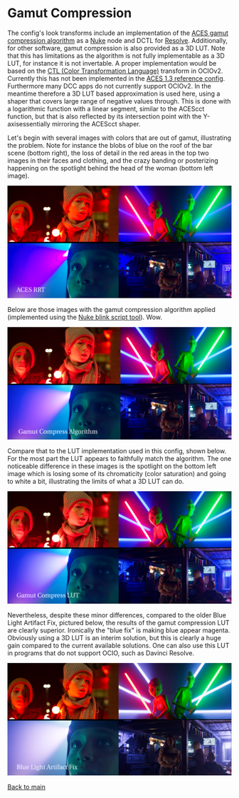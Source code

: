 # Gamut Compression
 
The config's look transforms include an implementation of the [ACES gamut compression algorithm](https://github.com/ampas/aces-vwg-gamut-mapping-2020) as a [Nuke](Nuke.md) node and DCTL for [Resolve](Resolve.md). Additionally, for other software, gamut compression is also provided as a 3D LUT. Note that this has limitations as the algorithm is not fully implementable as a 3D LUT, for instance it is not invertable. A proper implementation would be based on the [CTL (Color Transformation Language)](https://github.com/ampas/aces-dev/blob/1256fee50ee35548c6eab8eca854ff3349008489/transforms/ctl/lmt/LMT.Academy.GamutCompress.ctl) transform in OCIOv2. Currently this has not been implemented in the [ACES 1.3 reference config](https://github.com/AcademySoftwareFoundation/OpenColorIO-Config-ACES/releases). Furthermore many DCC apps do not currently support OCIOv2. In the meantime therefore a 3D LUT based approximation is used here, using a shaper that covers large range of negative values through. This is done with a logarithmic function with a linear segment, similar to the ACEScct function, but that is also reflected by its intersection point with the Y-axisessentially mirroring the ACEScct shaper.
 
Let's begin with several images with colors that are out of gamut, illustrating the problem. Note for instance the blobs of blue on the roof of the bar scene (bottom right), the loss of detail in the red areas in the top two images in their faces and clothing, and the crazy banding or posterizing happening on the spotlight behind the head of the woman (bottom left image).
  
![rrt](img/Gamut_rrt.png)
    
Below are those images with the gamut compression algorithm applied (implemented using the [Nuke blink script tool](https://github.com/jedypod/gamut-compress)). Wow. 
    
 ![nk](img/Gamut_nk.png) 
     
Compare that to the LUT implementation used in this config, shown below. For the most part the LUT appears to faithfully match the algorithm. The one noticeable difference in these images is the spotlight on the bottom left image which is losing some of its chromaticity (color saturation) and going to white a bit, illustrating the limits of what a 3D LUT can do.

![lut](img/Gamut_lut.png)
      
Nevertheless, despite these minor differences, compared to the older Blue Light Artifact Fix, pictured below, the results of the gamut compression LUT are clearly superior. Ironically the "blue fix" is making blue appear magenta. Obviously using a 3D LUT is an interim solution, but this is clearly a huge gain compared to the current available solutions. One can also use this LUT in
programs that do not support OCIO, such as Davinci Resolve.

![blue](img/Gamut_bluefix.png)

[Back to main](../StdX_ACES)

